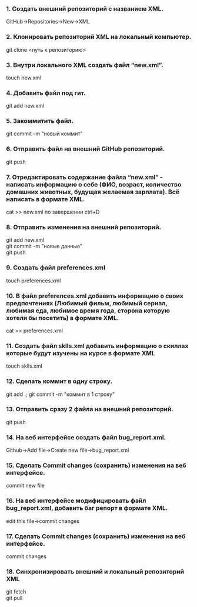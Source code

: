 ### 1. Создать внешний репозиторий c названием XML.</br>
 GitHub->Repositories->New->XML</br>
### 2. Клонировать репозиторий XML на локальный компьютер.</br>
git clone <путь к репозиторию></br>
### 3. Внутри локального XML создать файл “new.xml”.</br>
touch new.xml</br>
### 4. Добавить файл под гит.</br>
git add new.xml</br>
### 5. Закоммитить файл.</br>
git commit -m "новый коммит"</br>
### 6. Отправить файл на внешний GitHub репозиторий.</br>
git push</br>
### 7. Отредактировать содержание файла “new.xml” - написать информацию о себе (ФИО, возраст, количество домашних животных, будущая желаемая зарплата). Всё написать в   формате XML.</br>
cat >> new.xml  по завершении ctrl+D</br>
### 8. Отправить изменения на внешний репозиторий.</br>
git add new.xml</br>
git commit -m "новые данные"</br> 
git push</br>
### 9. Создать файл preferences.xml</br>
touch preferences.xml</br>
### 10. В файл preferences.xml добавить информацию о своих предпочтениях (Любимый фильм, любимый сериал, любимая еда, любимое время года, сторона которую хотели бы посетить) в формате XML.</br>
cat >> preferences.xml</br>
### 11. Создать файл sklls.xml добавить информацию о скиллах которые будут изучены на курсе в формате XML</br>
touch sklls.xml</br>
### 12. Сделать коммит в одну строку.</br>
git add .; git commit -m "коммит в 1 строку"</br>
### 13. Отправить сразу 2 файла на внешний репозиторий.</br>
git push</br>
### 14. На веб интерфейсе создать файл bug_report.xml.</br>
Github->Add file->Create new file->bug_report.xml</br>
### 15. Сделать Commit changes (сохранить) изменения на веб интерфейсе.</br>
commit new file</br>
### 16. На веб интерфейсе модифицировать файл bug_report.xml, добавить баг репорт в формате XML.</br>
edit this file->commit changes</br>
### 17. Сделать Commit changes (сохранить) изменения на веб интерфейсе.</br>
commit changes</br>
### 18. Синхронизировать внешний и локальный репозиторий XML</br>
git fetch</br>
git pull
